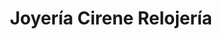 ---
title: "Joyería Cirene Relojería"
url: /santa-ana/joyeria-cirene-relojeria-calle-libertad-poniente/
shop: joyería
---